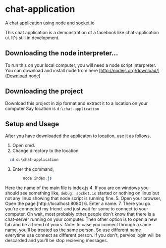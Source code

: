 chat-application
================

A chat application using node and socket.io

This chat application is a demonstration of a facebook like chat-application ui.
It's still in development.

## Downloading the node interpreter...
To run this on your local computer, you will need a node script interpreter.
You can download and install node from here [http://nodejs.org/download/](Download node)

## Downloading the project
Download this project in zip format and extract it to a location on your computer
Say location is `d:\chat-application`

## Setup and Usage
After you have downloaded the applicaton to location, use it as follows.

1. Open cmd.
2. Change directory to the location

```powershell
  cd d:\chat-application
```

3. Enter the command,

```powershell
        node index.js
```
  Here the name of the main file is index.js
4. If you are on windows you should see something 
        like, `debug: socket.io` started
  or nothing on linux but not any linux showing that node script is running fine.
5. Open your browser, Open the page
        [http://localhost:8080]
6. Enter a name.
7. There you go. you're connected my friend. and just wait for some to connect to your computer.
  Oh wait, most probably other people don't know that there is a chat-server running on your computer.
  Then other option is to open a new tab and be a friend of yours.
  Note: In case you connect through a same name, you'll be treated as the same person. So use different name everytime use connect as different person. If you don't, pervios login will be descarded and you'll be stop recieving messages.


